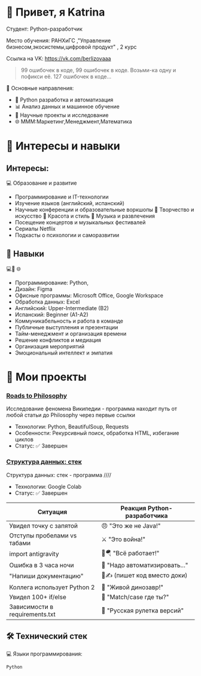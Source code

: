 # 👋 Привет, я Katrina

Студент: Python-разработчик

Место обучения: РАНХиГС ,"Управление бизнесом,экосистемы,цифровой продукт" , 2 курс

Ссылка на VK: https://vk.com/berlizovaaa

> 99 ошибочек в коде, 99 ошибочек в коде. Возьми-ка одну и пофикси её. 127 ошибочек в коде…

🎯 Основные направления:
- 🐍 Python разработка и автоматизация
- 📊 Анализ данных и машинное обучение
- 🔬 Научные проекты и исследование
- 🌐 МММ:Маркетинг,Менеджмент,Математика

# 🎀 Интересы и навыки

## Интересы:
 💻 Образование и развитие
- Программирование и IT-технологии
- Изучение языков (английский, испанский)
- Научные конференции и образовательные воркшопы
 🎨 Творчество и искусство
 💄 Красота и стиль
 🎵 Музыка и развлечения
- Посещение концертов и музыкальных фестивалей
- Сериалы Netflix 
- Подкасты о психологии и саморазвитии

## 💫 Навыки 

 💻🎨 🌐
- Программирование: Python, 
- Дизайн: Figma
- Офисные программы: Microsoft Office, Google Workspace
- Обработка данных: Excel
- Английский: Upper-Intermediate (B2)
- Испанский: Beginner (A1-A2)
- Коммуникабельность и работа в команде
- Публичные выступления и презентации
- Тайм-менеджмент и организация времени
- Решение конфликтов и медиация
- Организация мероприятий
- Эмоциональный интеллект и эмпатия




# 🚀 Мои проекты

### [Roads to Philosophy](https://github.com/ВАШ_USERNAME/roads-to-philosophy)
Исследование феномена Википедии - программа находит путь от любой статьи до Philosophy через первые ссылки
- Технологии: Python, BeautifulSoup, Requests
- Особенности: Рекурсивный поиск, обработка HTML, избегание циклов
- Статус: ✅ Завершен

### [Структура данных: стек](https://colab.research.google.com/drive/1WSObatWSJXuKMdDXX2q0d_wdg7YLGlo9?usp=sharing)
Структура данных: стек - программа  ////
- Технологии: Google Colab
- Статус: ✅ Завершен





| Ситуация | Реакция Python-разработчика |
|----------|----------------------------|
| Увидел точку с запятой | 😠 "Это же не Java!" |
| Отступы пробелами vs табами | ⚔️ "Это война!" |
| import antigravity | 🚀🪂 "Всё работает!" |
| Ошибка в 3 часа ночи | 🤖 "Надо автоматизировать..." |
| "Напиши документацию" | 📝✍️ (пишет код вместо доки) |
| Коллега использует Python 2 | 🦖 "Живой динозавр!" |
| Увидел 100+ if/else | 🔁 "Match/case где ты?" |
| Зависимости в requirements.txt | 🎲 "Русская рулетка версий" |



## 🛠 Технический стек

💻 Языки программирования:
```python
Python

